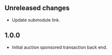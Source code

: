 ## Unreleased changes

- Update submodule link.

## 1.0.0

- Initial auction sponsored transaction back end.
